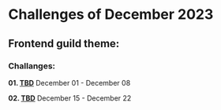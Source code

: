 # Challenges of December 2023
## Frontend guild theme: 

### Challanges:
**01. [TBD](/)**
December 01 - December 08

**02. [TBD](/)**
December 15 - December 22